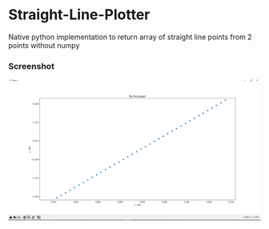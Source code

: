 # Straight-Line-Plotter
Native python implementation to return array of straight line points from 2 points without numpy

### Screenshot
![Screenshot](https://raw.githubusercontent.com/jeremia49/Straight-Line-Plotter/master/images/out.png)
